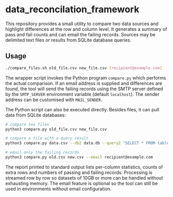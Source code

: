 # data_reconcilation_framework

This repository provides a small utility to compare two data sources and
highlight differences at the row and column level.  It generates a summary of
pass and fail counts and can email the failing records.  Sources may be
delimited text files or results from SQLite database queries.

## Usage

```sh
./compare_files.sh old_file.csv new_file.csv [recipient@example.com]
```

The wrapper script invokes the Python program `compare.py` which performs the
actual comparison.  If an email address is supplied and differences are found,
the tool will send the failing records using the SMTP server defined by the
`SMTP_SERVER` environment variable (default `localhost`).  The sender address
can be customised with `MAIL_SENDER`.

The Python script can also be executed directly.  Besides files, it can pull
data from SQLite databases:

```sh
# compare two files
python3 compare.py old_file.csv new_file.csv

# compare a file with a query result
python3 compare.py data.csv --db2 data.db --query2 "SELECT * FROM table"

# email only the failing records
python3 compare.py old.csv new.csv --email recipient@example.com
```

The report printed to standard output lists per-column statistics, counts of
extra rows and numbers of passing and failing records.  Processing is streamed
row by row so datasets of 10GB or more can be handled without exhausting
memory.  The email feature is optional so the tool can still be used in
environments without email configuration.
